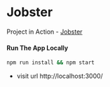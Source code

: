 # Jobster

Project in Action - [Jobster](https://jobster-by-arman.netlify.app/)


#### Run The App Locally

```sh
npm run install && npm start
```

- visit url http://localhost:3000/
